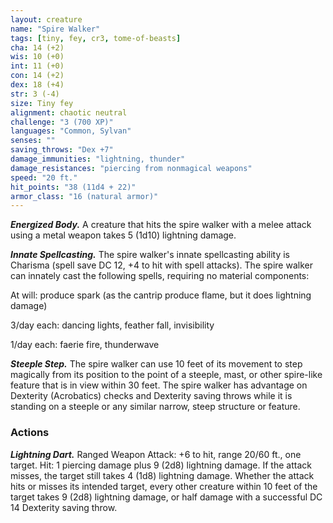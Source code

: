 ```yaml
---
layout: creature
name: "Spire Walker"
tags: [tiny, fey, cr3, tome-of-beasts]
cha: 14 (+2)
wis: 10 (+0)
int: 11 (+0)
con: 14 (+2)
dex: 18 (+4)
str: 3 (-4)
size: Tiny fey
alignment: chaotic neutral
challenge: "3 (700 XP)"
languages: "Common, Sylvan"
senses: ""
saving_throws: "Dex +7"
damage_immunities: "lightning, thunder"
damage_resistances: "piercing from nonmagical weapons"
speed: "20 ft."
hit_points: "38 (11d4 + 22)"
armor_class: "16 (natural armor)"
---
```


***Energized Body.*** A creature that hits the spire walker with a melee attack using a metal weapon takes 5 (1d10) lightning damage.

***Innate Spellcasting.*** The spire walker's innate spellcasting ability is Charisma (spell save DC 12, +4 to hit with spell attacks). The spire walker can innately cast the following spells, requiring no material components:

At will: produce spark (as the cantrip produce flame, but it does lightning damage)

3/day each: dancing lights, feather fall, invisibility

1/day each: faerie fire, thunderwave

***Steeple Step.*** The spire walker can use 10 feet of its movement to step magically from its position to the point of a steeple, mast, or other spire-like feature that is in view within 30 feet. The spire walker has advantage on Dexterity (Acrobatics) checks and Dexterity saving throws while it is standing on a steeple or any similar narrow, steep structure or feature.

### Actions

***Lightning Dart.*** Ranged Weapon Attack: +6 to hit, range 20/60 ft., one target. Hit: 1 piercing damage plus 9 (2d8) lightning damage. If the attack misses, the target still takes 4 (1d8) lightning damage. Whether the attack hits or misses its intended target, every other creature within 10 feet of the target takes 9 (2d8) lightning damage, or half damage with a successful DC 14 Dexterity saving throw.

